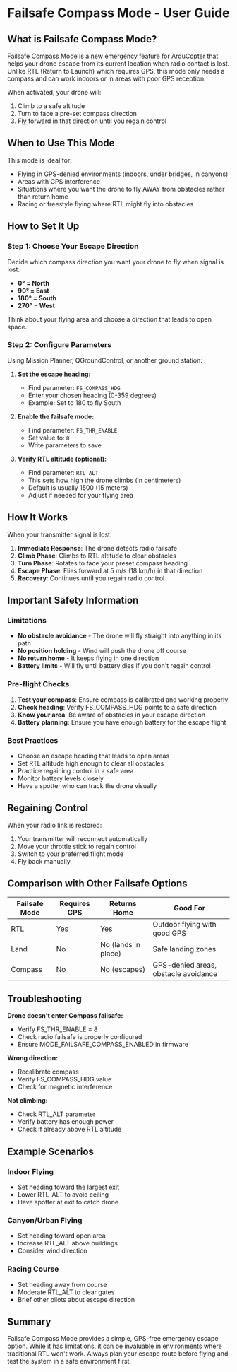 # Failsafe Compass Mode - User Guide

## What is Failsafe Compass Mode?

Failsafe Compass Mode is a new emergency feature for ArduCopter that helps your drone escape from its current location when radio contact is lost. Unlike RTL (Return to Launch) which requires GPS, this mode only needs a compass and can work indoors or in areas with poor GPS reception.

When activated, your drone will:
1. Climb to a safe altitude
2. Turn to face a pre-set compass direction
3. Fly forward in that direction until you regain control

## When to Use This Mode

This mode is ideal for:
- Flying in GPS-denied environments (indoors, under bridges, in canyons)
- Areas with GPS interference
- Situations where you want the drone to fly AWAY from obstacles rather than return home
- Racing or freestyle flying where RTL might fly into obstacles

## How to Set It Up

### Step 1: Choose Your Escape Direction

Decide which compass direction you want your drone to fly when signal is lost:
- **0° = North**
- **90° = East**
- **180° = South**
- **270° = West**

Think about your flying area and choose a direction that leads to open space.

### Step 2: Configure Parameters

Using Mission Planner, QGroundControl, or another ground station:

1. **Set the escape heading:**
   - Find parameter: `FS_COMPASS_HDG`
   - Enter your chosen heading (0-359 degrees)
   - Example: Set to 180 to fly South

2. **Enable the failsafe mode:**
   - Find parameter: `FS_THR_ENABLE`
   - Set value to: `8`
   - Write parameters to save

3. **Verify RTL altitude (optional):**
   - Find parameter: `RTL_ALT`
   - This sets how high the drone climbs (in centimeters)
   - Default is usually 1500 (15 meters)
   - Adjust if needed for your flying area

## How It Works

When your transmitter signal is lost:

1. **Immediate Response**: The drone detects radio failsafe
2. **Climb Phase**: Climbs to RTL altitude to clear obstacles
3. **Turn Phase**: Rotates to face your preset compass heading
4. **Escape Phase**: Flies forward at 5 m/s (18 km/h) in that direction
5. **Recovery**: Continues until you regain radio control

## Important Safety Information

### Limitations
- **No obstacle avoidance** - The drone will fly straight into anything in its path
- **No position holding** - Wind will push the drone off course
- **No return home** - It keeps flying in one direction
- **Battery limits** - Will fly until battery dies if you don't regain control

### Pre-flight Checks
1. **Test your compass**: Ensure compass is calibrated and working properly
2. **Check heading**: Verify FS_COMPASS_HDG points to a safe direction
3. **Know your area**: Be aware of obstacles in your escape direction
4. **Battery planning**: Ensure you have enough battery for the escape flight

### Best Practices
- Choose an escape heading that leads to open areas
- Set RTL altitude high enough to clear all obstacles
- Practice regaining control in a safe area
- Monitor battery levels closely
- Have a spotter who can track the drone visually

## Regaining Control

When your radio link is restored:
1. Your transmitter will reconnect automatically
2. Move your throttle stick to regain control
3. Switch to your preferred flight mode
4. Fly back manually

## Comparison with Other Failsafe Options

| Failsafe Mode | Requires GPS | Returns Home | Good For |
|--------------|--------------|--------------|-----------|
| RTL | Yes | Yes | Outdoor flying with good GPS |
| Land | No | No (lands in place) | Safe landing zones |
| Compass | No | No (escapes) | GPS-denied areas, obstacle avoidance |

## Troubleshooting

**Drone doesn't enter Compass failsafe:**
- Verify FS_THR_ENABLE = 8
- Check radio failsafe is properly configured
- Ensure MODE_FAILSAFE_COMPASS_ENABLED in firmware

**Wrong direction:**
- Recalibrate compass
- Verify FS_COMPASS_HDG value
- Check for magnetic interference

**Not climbing:**
- Check RTL_ALT parameter
- Verify battery has enough power
- Check if already above RTL altitude

## Example Scenarios

### Indoor Flying
- Set heading toward the largest exit
- Lower RTL_ALT to avoid ceiling
- Have spotter at exit to catch drone

### Canyon/Urban Flying  
- Set heading toward open area
- Increase RTL_ALT above buildings
- Consider wind direction

### Racing Course
- Set heading away from course
- Moderate RTL_ALT to clear gates
- Brief other pilots about escape direction

## Summary

Failsafe Compass Mode provides a simple, GPS-free emergency escape option. While it has limitations, it can be invaluable in environments where traditional RTL won't work. Always plan your escape route before flying and test the system in a safe environment first.